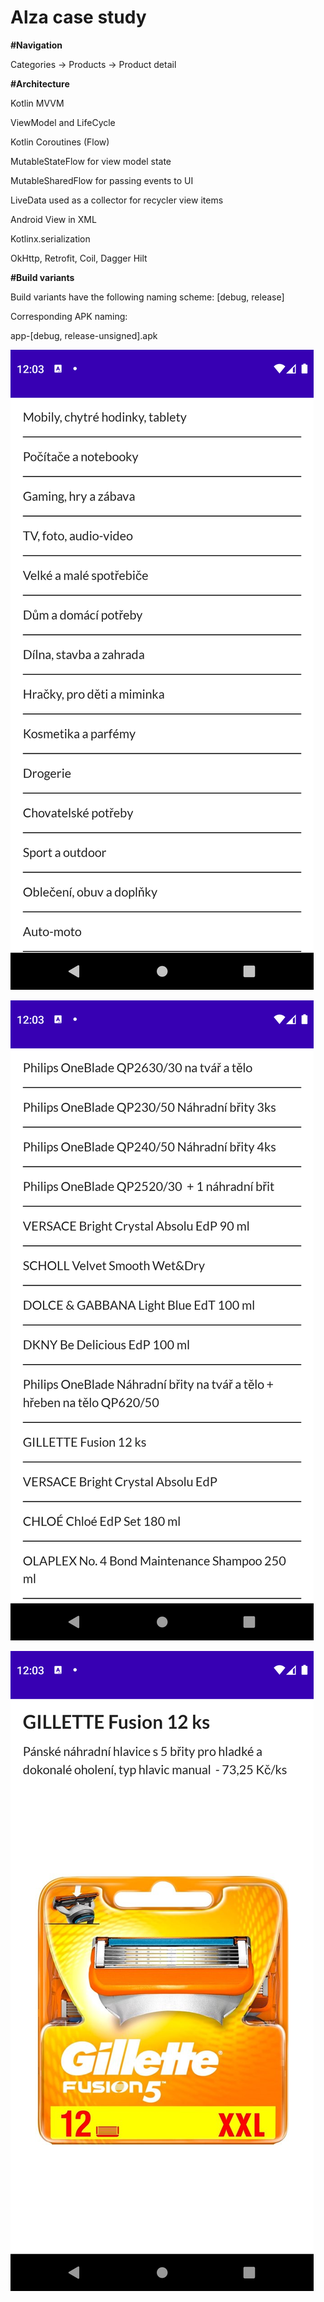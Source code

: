 # Alza case study

**#Navigation**

Categories -> Products -> Product detail

**#Architecture**

Kotlin
MVVM

ViewModel and LifeCycle

Kotlin Coroutines (Flow)

MutableStateFlow for view model state

MutableSharedFlow for passing events to UI

LiveData used as a collector for recycler view items

Android View in XML

Kotlinx.serialization

OkHttp, Retrofit, Coil, Dagger Hilt

**#Build variants**

Build variants have the following naming scheme:
[debug, release]

Corresponding APK naming:

app-[debug, release-unsigned].apk


![alt text](https://github.com/jirisereda/case-study-alza/blob/master/Screenshot_1645009424.png?raw=true)

![alt text](https://github.com/jirisereda/case-study-alza/blob/master/Screenshot_1645009419.png?raw=true)

![alt text](https://github.com/jirisereda/case-study-alza/blob/master/Screenshot_1645009412.png?raw=true)